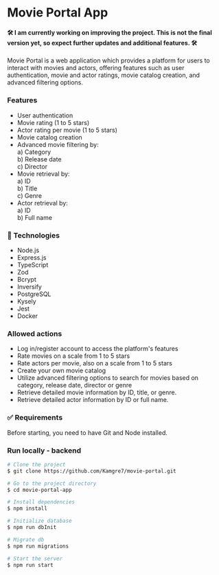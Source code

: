 # Movie Portal App

#### 🛠 I am currently working on improving the project. This is not the final version yet, so expect further updates and additional features. 🛠

Movie Portal is a web application which provides a platform for users to interact with movies and actors, offering features such as user authentication, movie and actor ratings, movie catalog creation, and advanced filtering options.

### Features

- User authentication
- Movie rating (1 to 5 stars)
- Actor rating per movie (1 to 5 stars)
- Movie catalog creation
- Advanced movie filtering by: <br />
  a) Category <br />
  b) Release date <br />
  c) Director <br />
- Movie retrieval by: <br />
  a) ID <br />
  b) Title <br />
  c) Genre <br />
- Actor retrieval by: <br />
  a) ID <br />
  b) Full name <br />

### 🚀 Technologies

- Node.js
- Express.js
- TypeScript
- Zod
- Bcrypt
- Inversify
- PostgreSQL
- Kysely
- Jest
- Docker

### Allowed actions

- Log in/register account to access the platform's features
- Rate movies on a scale from 1 to 5 stars
- Rate actors per movie, also on a scale from 1 to 5 stars
- Create your own movie catalog
- Utilize advanced filtering options to search for movies based on category, release date, director or genre
- Retrieve detailed movie information by ID, title, or genre.
- Retrieve detailed actor information by ID or full name.

### ✅ Requirements

Before starting, you need to have Git and Node installed.

### Run locally - backend

```bash
# Clone the project
$ git clone https://github.com/Kamgre7/movie-portal.git

# Go to the project directory
$ cd movie-portal-app

# Install dependencies
$ npm install

# Initialize database
$ npm run dbInit

# Migrate db
$ npm run migrations

# Start the server
$ npm run start
```
